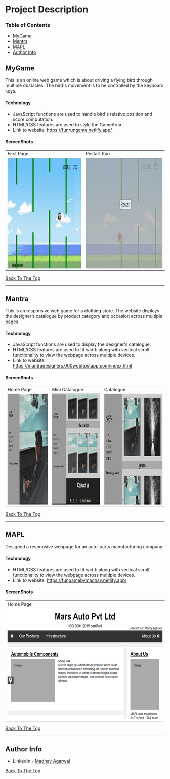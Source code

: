 # Project Description

### Table of Contents

- [MyGame](#mygame)
- [Mantra](#mantra)
- [MAPL](#mapl)
- [Author Info](#author-info)

## MyGame

This is an online web game which is about driving a flying bird through multiple obstacles. The bird's movement is to be controlled by the keyboard keys.

#### Technology

- JavaScript functions are used to handle bird's relative position and score computation.
- HTML/CSS features are used to style the GameArea.
- Link to website: https://funrungame.netlify.app/

#### ScreenShots

<table>
  <tr>
    <td>First Page</td>
     <td>Restart Run</td>
  </tr>
  <tr>
    <td><img src="https://github.com/MadhavAgarwal21/Madhav_Agarwal/blob/master/images/Screenshot%20(49).png" alt="Home Screen" width="100%" height="350px"></td>
    <td><img src="https://github.com/MadhavAgarwal21/Madhav_Agarwal/blob/master/images/Screenshot%20(48).png" alt="Cat Classification" width="100%" height="350px">
</td>
  </tr>
 </table>


[Back To The Top](#Project-Description)

---

## Mantra

This is an responsive web game for a clothing store. The website displays the designer’s catalogue by
product category and occasion across multiple pages

#### Technology

- JavaScript functions are used to display the designer's catalogue.
- HTML/CSS features are used to fit width along with vertical scroll functionality to view the webpage across multiple devices.
- Link to website: https://mantradesigners.000webhostapp.com/index.html

#### ScreenShots

<table>
  <tr>
    <td>Home Page</td>
     <td>Mini Catalogue</td>
     <td>Catalogue</td>
  </tr>
  <tr>
    <td><img src="https://github.com/MadhavAgarwal21/Madhav_Agarwal/blob/master/images/Screenshot%20(50).png" alt="Home Screen" width="100%" height="350px"></td>
    <td><img src="https://github.com/MadhavAgarwal21/Madhav_Agarwal/blob/master/images/Screenshot%20(51).png" alt="Cat Classification" width="100%" height="350px">
    <td><img src="https://github.com/MadhavAgarwal21/Madhav_Agarwal/blob/master/images/Screenshot%20(52).png" alt="Cat Classification" width="100%" height="350px">
</td>
  </tr>
 </table>

[Back To The Top](#Project-Description)

---

## MAPL

Designed a responsive webpage for an auto-parts manufacturing company.

#### Technology

- HTML/CSS features are used to fit width along with vertical scroll functionality to view the webpage across multiple devices.
- Link to website: https://fungamebymadhav.netlify.app/ 

#### ScreenShots

<table>
  <tr>
    <td>Home Page</td>
  </tr>
  <tr>
    <td><img src="https://github.com/MadhavAgarwal21/Madhav_Agarwal/blob/master/images/Screenshot%20(53).png" alt="Cat Classification" width="100%" height="350px">
  </tr>
 </table>


[Back To The Top](#Project-Description)

---

## Author Info

- LinkedIn - [Madhav Agarwal](https://www.linkedin.com/in/madhav-agarwal-2k/) 

[Back To The Top](#Project-Description)
